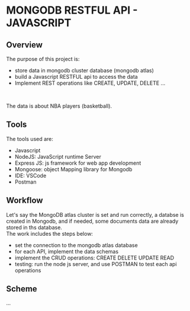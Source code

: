 # MONGODB RESTFUL API - JAVASCRIPT

## Overview

The purpose of this project is: <br>
- store data in mongodb cluster database (mongodb atlas)
- build a Javascript RESTFUL api to access the data
- Implement REST operations like CREATE, UPDATE, DELETE ...

<br>

The data is about NBA players (basketball).

## Tools

The tools used are: <br>
- Javascript
- NodeJS: JavaScript runtime Server
- Express JS: js framework for web app development
- Mongoose: object Mapping library for Mongodb
- IDE: VSCode
- Postman

## Workflow

Let's say the MongoDB atlas cluster is set and run correctly, a databse is created in Mongodb, and if needed, some documents data are already stored in ths database.<br>
The work includes the steps below: 
- set the connection to the mongodb atlas database
- for each API, implement the data schemas
- implement the CRUD operations: CREATE DELETE UPDATE READ
- testing: run the node js server, and use POSTMAN to test each api operations

## Scheme
...
